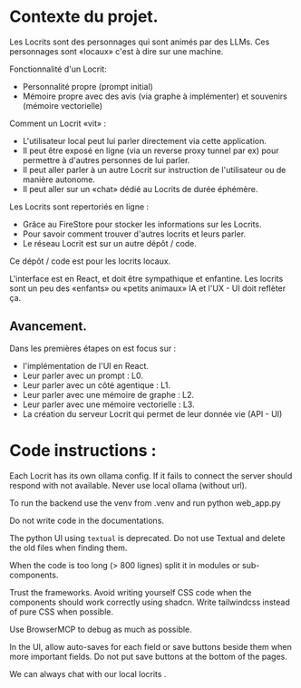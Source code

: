 
# Contexte du projet. 

Les Locrits sont des personnages qui sont animés par des LLMs.
Ces personnages sont «locaux» c'est à dire sur une machine. 

Fonctionnalité d'un Locrit:  
* Personnalité propre (prompt initial)
* Mémoire propre avec des avis (via graphe à implémenter) et souvenirs (mémoire vectorielle)

Comment un Locrit «vit» : 
* L'utilisateur local peut lui parler directement via cette application. 
* Il peut être exposé en ligne (via un reverse proxy tunnel par ex) pour permettre à d'autres personnes de lui parler. 
* Il peut aller parler à un autre Locrit sur instruction de l'utilisateur ou de manière autonome. 
* Il peut aller sur un «chat» dédié au Locrits de durée éphémère. 

Les Locrits sont repertoriés en ligne : 
* Grâce au FireStore pour stocker les informations sur les Locrits. 
* Pour savoir comment trouver d'autres locrits et leurs parler. 
* Le réseau Locrit est sur un autre dépôt / code. 

Ce dépôt / code est pour les locrits locaux. 

L'interface est en React, et doit être sympathique et enfantine. 
Les locrits sont un peu des «enfants» ou «petits animaux» IA et 
l'UX - UI doit reflèter ça. 

## Avancement. 

Dans les premières étapes on est focus sur : 
* l'implémentation de l'UI en React. 
* Leur parler avec un prompt : L0. 
* Leur parler avec un côté agentique : L1. 
* Leur parler avec une mémoire de graphe : L2. 
* Leur parler avec une mémoire vectorielle : L3.  
* La création du serveur Locrit qui permet de leur donnée vie (API - UI)

# Code instructions : 


Each Locrit has its own ollama config. 
If it fails to connect the server should respond with not available. 
Never use local ollama (without url).


To run the backend use the venv from .venv and run   python web_app.py

Do not write code in the documentations. 

The python UI using `textual` is deprecated. Do not 
use Textual and delete the old files when finding them. 

When the code is too long (> 800 lignes) split it in modules or sub-components. 

Trust the frameworks. Avoid writing yourself CSS code when the components should
work correctly using shadcn. Write tailwindcss instead of pure CSS when possible. 

Use BrowserMCP to debug as much as possible.

In the UI, allow auto-saves for each field or save buttons 
beside them when more important fields. Do not put save buttons
at the bottom of the pages.

We can always chat with our local locrits .
